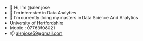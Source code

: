 - 👋 Hi, I’m @alen jose
- 👀 I’m interested in Data Analytics
- 🌱 I’m currently doing my masters in Data Science And Analytics
- University of Hertfordshire
- Mobile : 07763508021
- 📫 alenjose59@gmail.com   


<!---
alenj57/alenj57 is a ✨ special ✨ repository because its `README.md` (this file) appears on your GitHub profile.
You can click the Preview link to take a look at your changes.
--->
